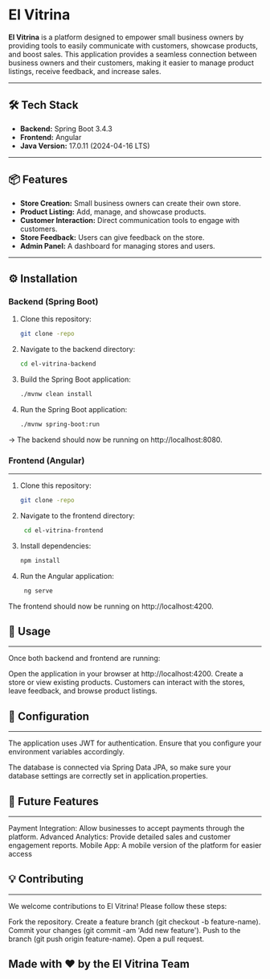 # El Vitrina


**El Vitrina** is a platform designed to empower small business owners by providing tools to easily communicate with customers, showcase products, and boost sales. This application provides a seamless connection between business owners and their customers, making it easier to manage product listings, receive feedback, and increase sales.

---

## 🛠️ Tech Stack

- **Backend:** Spring Boot 3.4.3
- **Frontend:** Angular
- **Java Version:** 17.0.11 (2024-04-16 LTS)

---


## 📦 Features

- **Store Creation:** Small business owners can create their own store.
- **Product Listing:** Add, manage, and showcase products.
- **Customer Interaction:** Direct communication tools to engage with customers.
- **Store Feedback:** Users can give feedback on the store.
- **Admin Panel:** A dashboard for managing stores and users.

---

## ⚙️ Installation

### Backend (Spring Boot)

1. Clone this repository:

   ```bash
   git clone -repo
   
2. Navigate to the backend directory:

   ```bash
   cd el-vitrina-backend

3. Build the Spring Boot application:

   ```bash
   ./mvnw clean install

4. Run the Spring Boot application:

     ```bash
   ./mvnw spring-boot:run

-> The backend should now be running on http://localhost:8080.


### Frontend (Angular)
---
1. Clone this repository:

    ```bash
   git clone -repo

2. Navigate to the frontend directory:

   ```bash
    cd el-vitrina-frontend
   
3. Install dependencies:

      ```bash
    npm install

4. Run the Angular application:

   ```bash
    ng serve

The frontend should now be running on http://localhost:4200.

## 📝 Usage

---

Once both backend and frontend are running:

Open the application in your browser at http://localhost:4200.
Create a store or view existing products.
Customers can interact with the stores, leave feedback, and browse product listings.

## 🔧 Configuration

---

The application uses JWT for authentication. Ensure that you configure your environment variables accordingly.

The database is connected via Spring Data JPA, so make sure your database settings are correctly set in application.properties.

## 🤖 Future Features

---

Payment Integration: Allow businesses to accept payments through the platform.
Advanced Analytics: Provide detailed sales and customer engagement reports.
Mobile App: A mobile version of the platform for easier access

## 💡 Contributing

---

We welcome contributions to El Vitrina! Please follow these steps:

  Fork the repository.
  Create a feature branch (git checkout -b feature-name).
  Commit your changes (git commit -am 'Add new feature').
  Push to the branch (git push origin feature-name).
  Open a pull request.

## Made with ❤️ by the El Vitrina Team  
